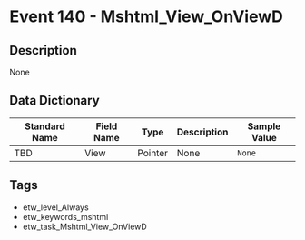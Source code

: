 # Event 140 - Mshtml_View_OnViewD

## Description
None

## Data Dictionary
|Standard Name|Field Name|Type|Description|Sample Value|
|---|---|---|---|---|
|TBD|View|Pointer|None|`None`|

## Tags
* etw_level_Always
* etw_keywords_mshtml
* etw_task_Mshtml_View_OnViewD